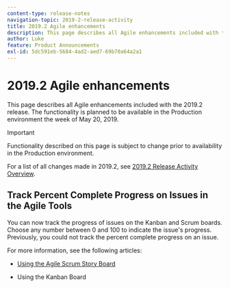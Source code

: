 ```yaml
---
content-type: release-notes
navigation-topic: 2019-2-release-activity
title: 2019.2 Agile enhancements
description: This page describes all Agile enhancements included with the 2019.2 release. The functionality is planned to be available in the Production environment the week of May 20, 2019.
author: Luke
feature: Product Announcements
exl-id: 5dc591eb-5684-4ad2-aed7-69b70a64a2a1
---
```

# 2019.2 Agile enhancements

This page describes all Agile enhancements included with the 2019.2 release. The functionality is planned to be available in the Production environment the week of May 20, 2019.

>[!IMPORTANT]
>
>Functionality described on this page is subject to change prior to availability in the Production environment.

For a list of all changes made in 2019.2, see [2019.2 Release Activity Overview](../../../../product-announcements/product-releases/quarterly-release-archive/2019.2-release-activity/2019.2-release-activity-overview.md).

## Track Percent Complete Progress on Issues in the Agile Tools

You can now track the progress of issues on the Kanban and Scrum boards. Choose any number between 0 and 100 to indicate the issue's progress. Previously, you could not track the percent complete progress on an issue.

For more information, see the following articles:

- [Using the Agile Scrum Story Board](../../../../agile/use-scrum-in-an-agile-team/scrum-board/scrum-board-overview.md)

- Using the Kanban Board
